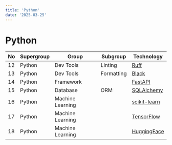 ```yaml
---
title: 'Python'
date: '2025-03-25'
---
```


# Python

| No  | Supergroup | Group            | Subgroup   | Technology                                |
| --- | ---------- | ---------------- | ---------- | ----------------------------------------- |
| 12  | Python     | Dev Tools        | Linting    | [Ruff][ruff]                              |
| 13  | Python     | Dev Tools        | Formatting | [Black][black]                            |
| 14  | Python     | Framework        |            | [FastAPI][fastapi]                        |
| 15  | Python     | Database         | ORM        | [SQLAlchemy](https://www.sqlalchemy.org/) |
| 16  | Python     | Machine Learning |            | [scikit-learn][scikit-learn]              |
| 17  | Python     | Machine Learning |            | [TensorFlow][tensorflow]                  |
| 18  | Python     | Machine Learning |            | [HuggingFace](https://huggingface.co/)    |

[black]: https://black.readthedocs.io/en/stable/
[fastapi]: https://fastapi.tiangolo.com/
[ruff]: https://docs.astral.sh/ruff/
[scikit-learn]: https://scikit-learn.org/
[tensorflow]: https://www.tensorflow.org/
